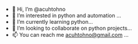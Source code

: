 - 👋 Hi, I’m @acuhtohno
- 👀 I’m interested in python and automation ...
- 🌱 I’m currently learning python...
- 💞️ I’m looking to collaborate on python projects...
- 📫 You can reach me acuhtohno@gmail.com ...

<!---
acuhtohno/acuhtohno is a ✨ special ✨ repository because its `README.md` (this file) appears on your GitHub profile.
You can click the Preview link to take a look at your changes.
--->
